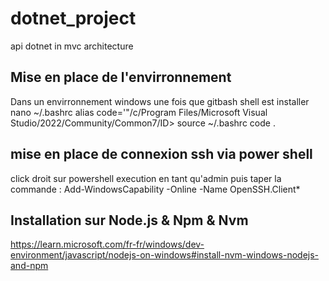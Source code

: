 # dotnet_project
api dotnet in mvc architecture

## Mise en place de l'envirronnement
Dans un envirronnement windows une fois que gitbash shell est installer
nano ~/.bashrc
alias code='"/c/Program Files/Microsoft Visual Studio/2022/Community/Common7/ID>
source ~/.bashrc
code .

## mise en place de connexion ssh via power shell
click droit sur powershell execution en tant qu'admin
puis taper la commande :  Add-WindowsCapability -Online -Name OpenSSH.Client*

## Installation sur Node.js & Npm & Nvm
https://learn.microsoft.com/fr-fr/windows/dev-environment/javascript/nodejs-on-windows#install-nvm-windows-nodejs-and-npm
